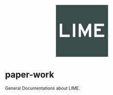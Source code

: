 <div align=center>
  <img width="171" height="171" src=https://github.com/sjtu-lime/paper-work/raw/main/icon.png>
</div>

# paper-work

General Documentations about LIME.
